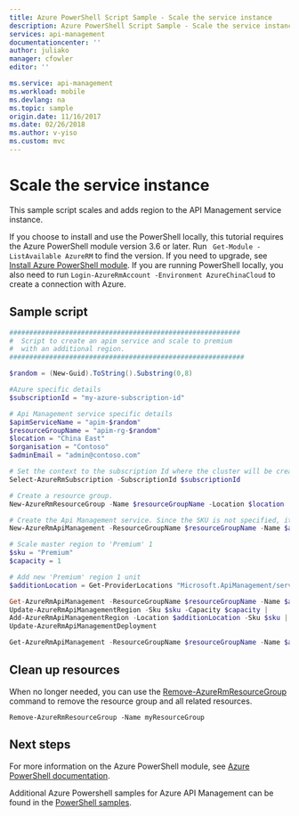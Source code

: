 ```yaml
---
title: Azure PowerShell Script Sample - Scale the service instance
description: Azure PowerShell Script Sample - Scale the service instance
services: api-management
documentationcenter: ''
author: juliako
manager: cfowler
editor: ''

ms.service: api-management
ms.workload: mobile
ms.devlang: na
ms.topic: sample
origin.date: 11/16/2017
ms.date: 02/26/2018
ms.author: v-yiso
ms.custom: mvc
---
```


# Scale the service instance

This sample script scales and adds region to the API Management service instance.


If you choose to install and use the PowerShell locally, this tutorial requires the Azure PowerShell module version 3.6 or later. Run ` Get-Module -ListAvailable AzureRM` to find the version. If you need to upgrade, see [Install Azure PowerShell module](https://docs.microsoft.com/en-us/powershell/azure/install-azurerm-ps). If you are running PowerShell locally, you also need to run `Login-AzureRmAccount -Environment AzureChinaCloud` to create a connection with Azure.

## Sample script

```powershell
##########################################################
#  Script to create an apim service and scale to premium 
#  with an additional region.
###########################################################

$random = (New-Guid).ToString().Substring(0,8)

#Azure specific details
$subscriptionId = "my-azure-subscription-id"

# Api Management service specific details
$apimServiceName = "apim-$random"
$resourceGroupName = "apim-rg-$random"
$location = "China East"
$organisation = "Contoso"
$adminEmail = "admin@contoso.com"

# Set the context to the subscription Id where the cluster will be created
Select-AzureRmSubscription -SubscriptionId $subscriptionId

# Create a resource group.
New-AzureRmResourceGroup -Name $resourceGroupName -Location $location

# Create the Api Management service. Since the SKU is not specified, it creates a service with Developer SKU. 
New-AzureRmApiManagement -ResourceGroupName $resourceGroupName -Name $apimServiceName -Location $location -Organization $organisation -AdminEmail $adminEmail

# Scale master region to 'Premium' 1
$sku = "Premium"
$capacity = 1

# Add new 'Premium' region 1 unit
$additionLocation = Get-ProviderLocations "Microsoft.ApiManagement/service" | Where-Object {$_ -ne $location} | Select-Object -First 1

Get-AzureRmApiManagement -ResourceGroupName $resourceGroupName -Name $apimServiceName |
Update-AzureRmApiManagementRegion -Sku $sku -Capacity $capacity |
Add-AzureRmApiManagementRegion -Location $additionLocation -Sku $sku |
Update-AzureRmApiManagementDeployment

Get-AzureRmApiManagement -ResourceGroupName $resourceGroupName -Name $apimServiceName
```

## Clean up resources

When no longer needed, you can use the [Remove-AzureRmResourceGroup](https://docs.microsoft.com/en-us/powershell/module/azurerm.resources/remove-azurermresourcegroup) command to remove the resource group and all related resources.

```azurepowershell
Remove-AzureRmResourceGroup -Name myResourceGroup
```

## Next steps

For more information on the Azure PowerShell module, see [Azure PowerShell documentation](https://docs.microsoft.com/powershell/azure/overview).

Additional Azure Powershell samples for Azure API Management can be found in the [PowerShell samples](../powershell-samples.md).
